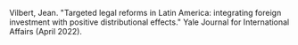 

Vilbert, Jean. "Targeted legal reforms in Latin America: integrating foreign investment with positive distributional effects." Yale Journal for International Affairs (April 2022).
